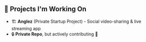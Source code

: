 ## 🚀 Projects I'm Working On
- 🏗 **Anglez** (Private Startup Project) - Social video-sharing & live streaming app  
- 🔒 **Private Repo**, but actively contributing 🚀  
